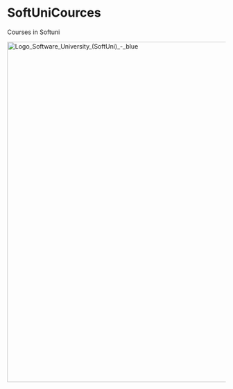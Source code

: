 # SoftUniCources
Courses in Softuni

<img width="784" alt="Logo_Software_University_(SoftUni)_-_blue" src="https://github.com/IvanAngelov92/SoftUniCources/assets/32968611/d7e3aed0-aa51-4216-a95e-83823d9bbf3b">
